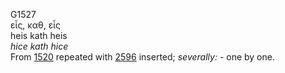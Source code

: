 <body>
  <p>G1527<br>  εἷς, καθ, εἷς  <br> heis  kath  heis  <br><i>hice</i> <i>kath</i> <i>hice </i><br>From <a href="g1520.htm">1520</a> repeated with <a href="g2596.htm">2596</a> inserted; <i>severally:</i> - one by one.<br></p>
 </body>